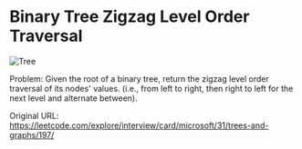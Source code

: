 # Binary Tree Zigzag Level Order Traversal

![Tree](https://assets.leetcode.com/uploads/2021/02/19/tree1.jpg)

Problem: Given the root of a binary tree, return the zigzag level order traversal of its nodes' values. (i.e., from left to right, then right to left for the next level and alternate between).

Original URL: https://leetcode.com/explore/interview/card/microsoft/31/trees-and-graphs/197/ 
